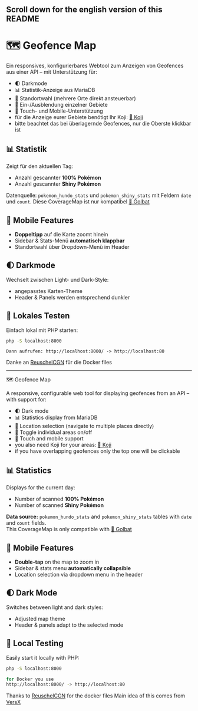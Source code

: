Scroll down for the english version of this README
--------------------------------------------------------------------------------------------------

# 🗺️ Geofence Map

Ein responsives, konfigurierbares Webtool zum Anzeigen von Geofences aus einer API – mit Unterstützung für:
- 🌓 Darkmode
- 📊 Statistik-Anzeige aus MariaDB
- 📍 Standortwahl (mehrere Orte direkt ansteuerbar) 
- 🔲 Ein-/Ausblendung einzelner Gebiete
- 📱 Touch- und Mobile-Unterstützung
- für die Anzeige eurer Gebiete benötigt Ihr Koji: [📍 Koji](https://github.com/TurtIeSocks/Koji)
- bitte beachtet das bei überlagernde Geofences, nur die Oberste klickbar ist

## 📊 Statistik

Zeigt für den aktuellen Tag:
- Anzahl gescannter **100% Pokémon**
- Anzahl gescannter **Shiny Pokémon**

Datenquelle: `pokemon_hundo_stats` und `pokemon_shiny_stats` mit Feldern `date` und `count`.
Diese CoverageMap ist nur kompatibel [📍 Golbat](https://github.com/UnownHash/Golbat)

## 📱 Mobile Features

- **Doppeltipp** auf die Karte zoomt hinein
- Sidebar & Stats-Menü **automatisch klappbar**
- Standortwahl über Dropdown-Menü im Header

## 🌓 Darkmode

Wechselt zwischen Light- und Dark-Style:
- angepasstes Karten-Theme
- Header & Panels werden entsprechend dunkler

## 🧪 Lokales Testen

Einfach lokal mit PHP starten:

```bash
php -S localhost:8000
```

```Docker:
Dann aufrufen: http://localhost:8000/ -> http://localhost:80 
``` 

Danke an [ReuschelCGN](https://github.com/ReuschelCGN) für die Docker files

------------------------------------------------------------------------------------------------

 🗺️ Geofence Map

A responsive, configurable web tool for displaying geofences from an API – with support for:
- 🌓 Dark mode  
- 📊 Statistics display from MariaDB  
- 📍 Location selection (navigate to multiple places directly)  
- 🔲 Toggle individual areas on/off  
- 📱 Touch and mobile support  
- you also need Koji for your areas: [📍 Koji](https://github.com/TurtIeSocks/Koji)
- if you have overlapping geofences only the top one will be clickable

## 📊 Statistics

Displays for the current day:
- Number of scanned **100% Pokémon**  
- Number of scanned **Shiny Pokémon**

**Data source:** `pokemon_hundo_stats` and `pokemon_shiny_stats` tables with `date` and `count` fields.  
This CoverageMap is only compatible with [📍 Golbat](https://github.com/UnownHash/Golbat)

## 📱 Mobile Features

- **Double-tap** on the map to zoom in  
- Sidebar & stats menu **automatically collapsible**  
- Location selection via dropdown menu in the header  

## 🌓 Dark Mode

Switches between light and dark styles:
- Adjusted map theme  
- Header & panels adapt to the selected mode  

## 🧪 Local Testing

Easily start it locally with PHP:

```bash
php -S localhost:8000

for Docker you use
http://localhost:8000/ -> http://localhost:80
```

Thanks to [ReuschelCGN](https://github.com/ReuschelCGN) for the docker files
Main idea of this comes from [VersX](https://github.com/versx)